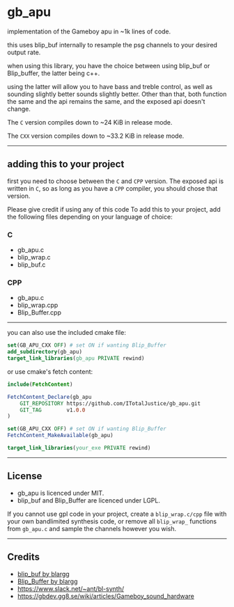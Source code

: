 # gb_apu

implementation of the Gameboy apu in ~1k lines of code.

this uses blip_buf internally to resample the psg channels to your desired output rate.

when using this library, you have the choice between using blip_buf or Blip_buffer, the latter being c++.

using the latter will allow you to have bass and treble control, as well as sounding slightly better sounds slightly better. Other than that, both function the same and the api remains the same, and the exposed api doesn't change.

The `C` version compiles down to ~24 KiB in release mode.

The `CXX` version compiles down to ~33.2 KiB in release mode.

---

## adding this to your project

first you need to choose between the `C` and `CPP` version. The exposed api is written in `C`, so as long as you have a `CPP` compiler, you should chose that version.

Please give credit if using any of this code
To add this to your project, add the following files depending on your language of choice:

### C

- gb_apu.c
- blip_wrap.c
- blip_buf.c

### CPP

- gb_apu.c
- blip_wrap.cpp
- Blip_Buffer.cpp

---

you can also use the included cmake file:

```cmake
set(GB_APU_CXX OFF) # set ON if wanting Blip_Buffer
add_subdirectory(gb_apu)
target_link_libraries(gb_apu PRIVATE rewind)
```

or use cmake's fetch content:

```cmake
include(FetchContent)

FetchContent_Declare(gb_apu
    GIT_REPOSITORY https://github.com/ITotalJustice/gb_apu.git
    GIT_TAG        v1.0.0
)

set(GB_APU_CXX OFF) # set ON if wanting Blip_Buffer
FetchContent_MakeAvailable(gb_apu)

target_link_libraries(your_exe PRIVATE rewind)
```

---

## License

- gb_apu is licenced under MIT.
- blip_buf and Blip_Buffer are licenced under LGPL.

If you cannot use gpl code in your project, create a `blip_wrap.c/cpp` file with your own bandlimited synthesis code, or remove all `blip_wrap_` functions from `gb_apu.c` and sample the channels however you wish.

---

## Credits

- [blip_buf by blargg](https://code.google.com/archive/p/blip-buf/)
- [Blip_Buffer by blargg](https://code.google.com/archive/p/blip-buffer/)
- https://www.slack.net/~ant/bl-synth/
- https://gbdev.gg8.se/wiki/articles/Gameboy_sound_hardware
